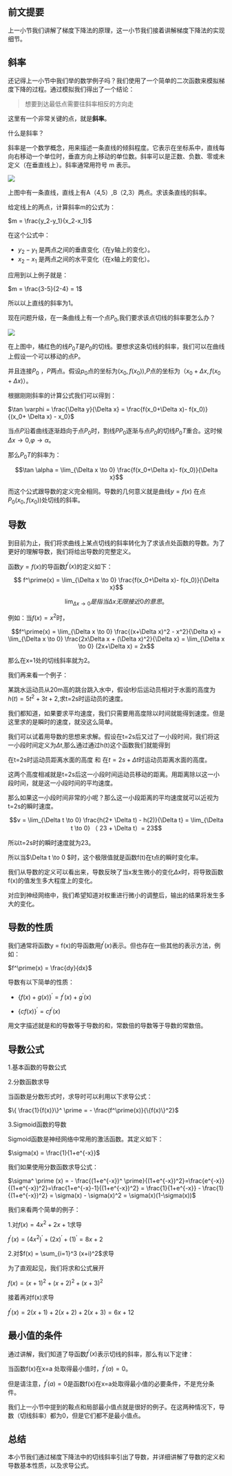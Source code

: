 ## 前文提要

上一小节我们讲解了梯度下降法的原理，这一小节我们接着讲解梯度下降法的实现细节。

## 斜率
还记得上一小节中我们举的数学例子吗？我们使用了一个简单的二次函数来模拟梯度下降的过程。通过模拟我们得出了一个结论：

> 想要到达最低点需要往斜率相反的方向走

这里有一个非常关键的点，就是**斜率**。

什么是斜率？

斜率是一个数学概念，用来描述一条直线的倾斜程度。它表示在坐标系中，直线每向右移动一个单位时，垂直方向上移动的单位数。斜率可以是正数、负数、零或未定义（在垂直线上）。斜率通常用符号 m 表示。

![](https://files.mdnice.com/user/70350/f74b33d6-1eb7-42e4-8bec-7759ff982c55.png)

上图中有一条直线，直线上有A（4,5）,B（2,3）两点。求该条直线的斜率。

给定线上的两点，计算斜率m的公式为：

$m = \frac{y_2-y_1}{x_2-x_1}$

在这个公式中：

- ${y_2-y_1}$ 是两点之间的垂直变化（在y轴上的变化）。
- ${x_2-x_1}$ 是两点之间的水平变化（在x轴上的变化）。

应用到以上例子就是：

$m = \frac{3-5}{2-4} = 1$

所以以上直线的斜率为1。

现在问题升级，在一条曲线上有一个点$P_0$,我们要求该点切线的斜率要怎么办？

![](https://files.mdnice.com/user/70350/5f5f4225-60c1-4215-9f2a-2e3cd05aa411.png)

在上图中，橘红色的线$P_0T$是$P_0$的切线。要想求这条切线的斜率，我们可以在曲线上假设一个可以移动的点P。

并且连接$P_0$ ，$P$两点。假设$p_0$点的坐标为($x_0,f(x_0)$),$P$点的坐标为（$x_0+\Delta{x},f(x_0+\Delta{x})$）。

根据刚刚斜率的计算公式我们可以得到：

$\tan \varphi = \frac{\Delta y}{\Delta x} = \frac{f(x_0+\Delta x)- f(x_0)}{(x_0+ \Delta x) - x_0}$

当点$P$沿着曲线逐渐趋向于点$P_0$时，割线$PP_0$逐渐与点$P_0$的切线$P_0T$重合。这时候$\Delta x \to 0$,$\varphi \to \alpha$。

那么$P_0T$的斜率为：

$$\tan \alpha = \lim_{\Delta x \to 0} \frac{f(x_0+\Delta x)- f(x_0)}{\Delta x}$$

而这个公式跟导数的定义完全相同。导数的几何意义就是曲线$y = f(x)$ 在点 $P_0(x_0,f(x_0))$处切线的斜率。

## 导数

到目前为止，我们将求曲线上某点切线的斜率转化为了求该点处函数的导数。为了更好的理解导数，我们将给出导数的完整定义。

函数$y = f(x)$的导函数$f^\prime(x)$的定义如下：

$$ f^\prime(x) = \lim_{\Delta x \to 0} \frac{f(x_0+\Delta x)- f(x_0)}{\Delta x}$$

$$\lim_{\Delta x \to 0}是指当\Delta x无限接近0的意思。$$

例如：当$f(x) = x^2$时，

$$f^\prime(x) = \lim_{\Delta x \to 0} \frac{(x+\Delta x)^2 - x^2}{\Delta x} = \lim_{\Delta x \to 0} \frac{2x\Delta x + (\Delta x)^2}{\Delta x} =  \lim_{\Delta x \to 0} (2x+\Delta x) = 2x$$

那么在x=1处的切线斜率就为2。

我们再来看一个例子：

某跳水运动员从20m高的跳台跳入水中，假设t秒后运动员相对于水面的高度为$h(t) = 5t^2 + 3t + 2$,求t=2s时运动员的速度。

我们都知道，如果要求平均速度，我们只需要用高度除以时间就能得到速度。但是这里求的是瞬时的速度，就没这么简单。

我们可以试着用导数的思想来求解。假设在t=2s后又过了一小段时间，我们将这一小段时间定义为$\Delta t$,那么通过通过h(t)这个函数我们就能得到

在t=2s时运动员距离水面的高度 和 在$t=2s+\Delta t$时运动员距离水面的高度。

这两个高度相减就是t=2s后这一小段时间运动员移动的距离。用距离除以这一小段时间，就是这一小段时间的平均速度。

那么如果这一小段时间非常的小呢？那么这一小段距离的平均速度就可以近视为t=2s的瞬时速度。

$$v = \lim_{\Delta t \to 0} \frac{h(2+ \Delta t) - h(2)}{\Delta t} = \lim_{\Delta t \to 0}  （ 23 + \Delta t）= 23$$

所以t=2s时的瞬时速度就为23。

所以当$\Delta t \to 0 $时，这个极限值就是函数f(t)在t点的瞬时变化率。

我们从导数的定义可以看出来，导数反映了当x发生微小的变化$\Delta x$时，将导致函数f(x)的值发生多大程度上的变化。

对应到神经网络中，我们希望知道对权重进行微小的调整后，输出的结果将发生多大的变化。

## 导数的性质

我们通常将函数y = f(x)的导函数用$f^\prime(x)$表示。但也存在一些其他的表示方法，例如：

$f^\prime(x) = \frac{dy}{dx}$

导数有以下简单的性质：

- $\{f(x)+g(x)\}^ \prime = f^ \prime(x) + g^ \prime(x)$

- $\{cf(x)\}^ \prime = cf^ \prime(x)$

用文字描述就是和的导数等于导数的和，常数倍的导数等于导数的常数倍。

## 导数公式

1.基本函数的导数公式



2.分数函数求导

当函数是分数形式时，求导时可以利用以下求导公式：

$\{ \frac{1}{f(x)}\}^ \prime = - \frac{f^\prime(x)}{\{f(x)\}^2}$

3.Sigmoid函数的导数

Sigmoid函数是神经网络中常用的激活函数。其定义如下：

$\sigma(x) = \frac{1}{1+e^{-x}}$

我们如果使用分数函数求导公式：

$\sigma^ \prime (x) = - \frac{(1+e^{-x})^ \prime}{(1+e^{-x})^2}=\frac{e^{-x}}{(1+e^{-x})^2}=\frac{1+e^{-x}-1}{(1+e^{-x})^2} = \frac{1}{1+e^{-x}} - \frac{1}{(1+e^{-x})^2} = \sigma(x) - \sigma(x)^2 = \sigma(x)(1-\sigma(x))$

我们来看两个简单的例子：

1.对$f(x) = 4x^2 + 2x + 1$求导

$f^\prime(x) = (4x^2)^\prime + (2x)^\prime + (1)^\prime = 8x+ 2$

2.对$f(x) = \sum_{i=1}^3 (x+i)^2$求导

为了直观起见，我们将求和公式展开

$f(x) = (x+1)^2 + (x+2)^2 + (x+3)^2$

接着再对f(x)求导

$f^\prime(x) = 2(x+1)+2(x+2)+2(x+3) = 6x+12$

## 最小值的条件

通过讲解，我们知道了导函数$f^\prime(x)$表示切线的斜率，那么有以下定律：

当函数f(x)在x=a 处取得最小值时，$f^\prime(a) = 0$。

但是请注意，$f^\prime(a) = 0$是函数f(x)在x=a处取得最小值的必要条件，不是充分条件。

我们上一小节中提到的鞍点和局部最小值点就是很好的例子。在这两种情况下，导数（切线斜率）都为0，但是它们都不是最小值点。

## 总结

本小节我们通过梯度下降法中的切线斜率引出了导数，并详细讲解了导数的定义和导数基本性质，以及求导公式。